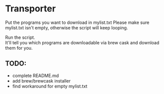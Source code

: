 # Transporter
Put the programs you want to download in mylist.txt 
  Please make sure mylist.txt isn't empty, otherwise the script will keep looping.

Run the script.<br>
It'll tell you which programs are downloadable via brew cask and download them for you.

## TODO: 
- complete README.md 
- add brew/brewcask installer 
- find workaround for empty mylist.txt
